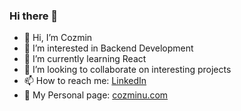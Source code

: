 ### Hi there 👋

- 👋 Hi, I’m Cozmin
- 👀 I’m interested in Backend Development
- 🌱 I’m currently learning React
- 💞️ I’m looking to collaborate on interesting projects
- 📫 How to reach me: [LinkedIn](https://www.linkedin.com/in/nodejs-dev/)
- 🤵 My Personal page: [cozminu.com](https://cozminu.com/)
